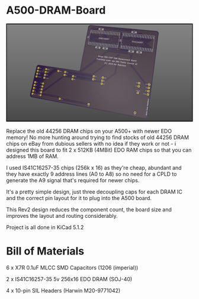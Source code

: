 # A500-DRAM-Board
![A500 DRAM Replacement Board](DRAM%20Board%20v3%20Orth0.png?raw=true "A500 DRAM Replacement Board")

Replace the old 44256 DRAM chips on your A500+ with newer EDO memory! No more hunting around trying to find stocks of old 44256 DRAM chips on eBay from dubious sellers with no idea if they work or not - i designed this board to fit 2 x 512KB (4MBit) EDO RAM chips so that you can address 1MB of RAM.

I used IS41C16257-35 chips (256k x 16) as they're cheap, abundant and they have exactly 9 address lines (A0 to A8) so no need for a CPLD to generate the A9 signal that's required for newer chips.

It's a pretty simple design, just three decoupling caps for each DRAM IC and the correct pin layout for it to plug into the A500 board. 

This Rev2 design reduces the component count, the board size and improves the layout and routing considerably.

Project is all done in KiCad 5.1.2

# Bill of Materials

6 x X7R 0.1uF MLCC SMD Capacitors (1206 (imperial))

2 x IS41C16257-35 5v 256x16 EDO DRAM (SOJ-40)

4 x 10-pin SIL Headers (Harwin M20-9771042)
